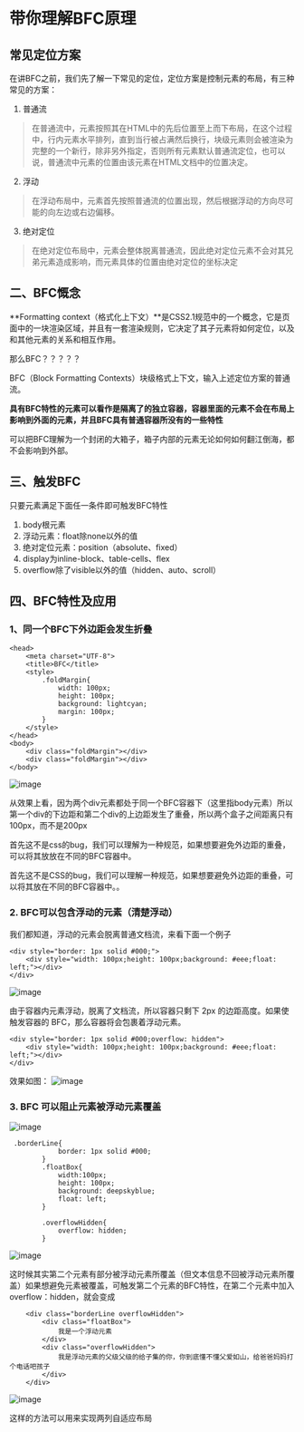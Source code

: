 # 带你理解BFC原理

## 常见定位方案
在讲BFC之前，我们先了解一下常见的定位，定位方案是控制元素的布局，有三种常见的方案：

1. 普通流

> 在普通流中，元素按照其在HTML中的先后位置至上而下布局，在这个过程中，行内元素水平排列，直到当行被占满然后换行，块级元素则会被渲染为完整的一个新行，除非另外指定，否则所有元素默认普通流定位，也可以说，普通流中元素的位置由该元素在HTML文档中的位置决定。

 2. 浮动
> 在浮动布局中，元素首先按照普通流的位置出现，然后根据浮动的方向尽可能的向左边或右边偏移。

 3. 绝对定位
> 在绝对定位布局中，元素会整体脱离普通流，因此绝对定位元素不会对其兄弟元素造成影响，而元素具体的位置由绝对定位的坐标决定

## 二、BFC慨念
**Formatting context（格式化上下文）**是CSS2.1规范中的一个概念，它是页面中的一块渲染区域，并且有一套渲染规则，它决定了其子元素将如何定位，以及和其他元素的关系和相互作用。

那么BFC？？？？？

BFC（Block Formatting Contexts）块级格式上下文，输入上述定位方案的普通流。

**具有BFC特性的元素可以看作是隔离了的独立容器，容器里面的元素不会在布局上影响到外面的元素，并且BFC具有普通容器所没有的一些特性**

可以把BFC理解为一个封闭的大箱子，箱子内部的元素无论如何如何翻江倒海，都不会影响到外部。

## 三、触发BFC
只要元素满足下面任一条件即可触发BFC特性

1. body根元素
2. 浮动元素：float除none以外的值
3. 绝对定位元素：position（absolute、fixed）
4. display为inline-block、table-cells、flex
5. overflow除了visible以外的值（hidden、auto、scroll）

## 四、BFC特性及应用
### 1、同一个BFC下外边距会发生折叠

```
<head>
    <meta charset="UTF-8">
    <title>BFC</title>
    <style>
        .foldMargin{
            width: 100px;
            height: 100px;
            background: lightcyan;
            margin: 100px;
        }
    </style>
</head>
<body>
    <div class="foldMargin"></div>
    <div class="foldMargin"></div>
</body>
```
![image](https://user-images.githubusercontent.com/20856598/39188314-14c5f484-4802-11e8-9aa9-413c3eec93bd.png)

从效果上看，因为两个div元素都处于同一个BFC容器下（这里指body元素）所以第一个div的下边距和第二个div的上边距发生了重叠，所以两个盒子之间距离只有100px，而不是200px

首先这不是css的bug，我们可以理解为一种规范，如果想要避免外边距的重叠，可以将其放放在不同的BFC容器中。

首先这不是CSS的bug，我们可以理解一种规范，如果想要避免外边距的重叠，可以将其放在不同的BFC容器中。。


### 2. BFC可以包含浮动的元素（清楚浮动）
我们都知道，浮动的元素会脱离普通文档流，来看下面一个例子
```
<div style="border: 1px solid #000;">
    <div style="width: 100px;height: 100px;background: #eee;float: left;"></div>
</div>

```
![image](https://pic2.zhimg.com/80/v2-371eb702274af831df909b2c55d6a14b_hd.jpg)

由于容器内元素浮动，脱离了文档流，所以容器只剩下 2px 的边距高度。如果使触发容器的 BFC，那么容器将会包裹着浮动元素。
```
<div style="border: 1px solid #000;overflow: hidden">
    <div style="width: 100px;height: 100px;background: #eee;float: left;"></div>
</div>
```
效果如图：
![image](https://pic2.zhimg.com/80/v2-cc8365db5c9cc5ca003ce9afe88592e7_hd.jpg)

### 3.  BFC 可以阻止元素被浮动元素覆盖

![image](https://user-images.githubusercontent.com/20856598/39192048-e7567178-480a-11e8-857c-bd62d1522538.png)


```
 .borderLine{
            border: 1px solid #000;
        }
        .floatBox{
            width:100px;
            height: 100px;
            background: deepskyblue;
            float: left;
        }
```

```
        .overflowHidden{
            overflow: hidden;
        }
```

![image](https://user-images.githubusercontent.com/20856598/39190563-6fadf112-4807-11e8-8088-018b716548fd.png)

 这时候其实第二个元素有部分被浮动元素所覆盖（但文本信息不回被浮动元素所覆盖）如果想避免元素被覆盖，可触发第二个元素的BFC特性，在第二个元素中加入overflow：hidden，就会变成

```
    <div class="borderLine overflowHidden">
        <div class="floatBox">
            我是一个浮动元素
        </div>
        <div class="overflowHidden">
            我是浮动元素的父级父级的给子集的你，你到底懂不懂父爱如山，给爸爸妈妈打个电话吧孩子
        </div>
    </div>
```
![image](https://user-images.githubusercontent.com/20856598/39196505-e2c200be-4814-11e8-8982-f98e10783c6f.png)


这样的方法可以用来实现两列自适应布局



